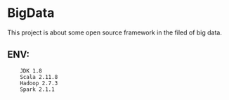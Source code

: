 # BigData
  This project is about some open source framework in the filed of big data.

## ENV:
        JDK 1.8
        Scala 2.11.8
        Hadoop 2.7.3
        Spark 2.1.1


